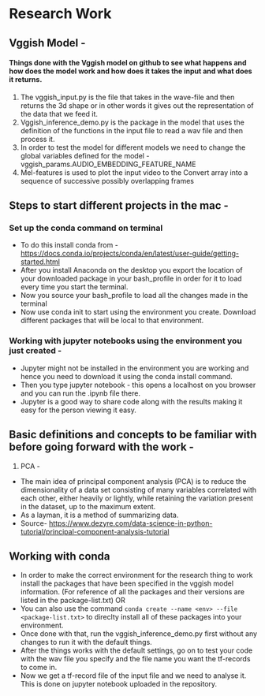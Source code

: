# Research Work

## Vggish Model - 
#### Things done with the Vggish model on github to see what happens and how does the model work and how does it takes the input and what does it returns. 
1. The vggish_input.py is the file that takes in the wave-file and then returns the 3d shape or in other words it gives out the representation of the data that we feed it. 
2. Vggish_inference_demo.py is the package in the model that uses the definition of the functions in the input file to read a wav file and then process it.  
3. In order to test the model for different models we need to change the global variables defined for the model - vggish_params.AUDIO_EMBEDDING_FEATURE_NAME
4. Mel-features is used to plot the input video to the Convert array into a sequence of successive possibly overlapping frames


## Steps to start different projects in the mac - 
### Set up the conda command on terminal 
- To do this install conda from -  https://docs.conda.io/projects/conda/en/latest/user-guide/getting-started.html
- After you install Anaconda on the desktop you export the location of your downloaded package in your bash_profile in order for it to load every time you start the terminal. 
- Now you source your bash_profile to load all the changes made in the terminal 
- Now use conda init to start using the environment you create. Download different packages that will be local to that environment. 

### Working with jupyter notebooks using the environment you just created - 
- Jupyter might not be installed in the environment you are working and hence you need to download it using the conda install command. 
- Then you type jupyter notebook - this opens a localhost on you browser and you can run the .ipynb file there. 
- Jupyter is a good way to share code along with the results making it easy for the person viewing it easy. 

## Basic definitions and concepts to be familiar with before going forward with the work - 

1. PCA - 
- The main idea of principal component analysis (PCA) is to reduce the dimensionality of a data set consisting of many variables correlated with each other, either heavily or lightly, while retaining the variation present in the dataset, up to the maximum extent.
- As a layman, it is a method of summarizing data.
- Source- https://www.dezyre.com/data-science-in-python-tutorial/principal-component-analysis-tutorial

## Working with conda
- In order to make the correct environment for the research thing to work install the packages that have been specified in the vggish model information. (For reference of all the packages and their versions are listed in the package-list.txt) OR 
- You can also use the command ```conda create --name <env> --file <package-list.txt>``` to direclty install all of these packages into your environment.
- Once done with that, run the vggish_inference_demo.py first without any changes to run it with the default things. 
- After the things works with the default settings, go on to test your code with the wav file you specify and the file name you want the tf-records to come in. 
- Now we get a tf-record file of the input file and we need to analyse it. This is done on jupyter notebook uploaded in the repository.

